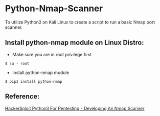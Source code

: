 # Python-Nmap-Scanner
To utilize Python3 on Kali Linux to create a script to run a basic Nmap port scanner.

## Install python-nmap module on Linux Distro:
* Make sure you are in root privilege first
~~~
$ su - root
~~~

* Install python-nmap module
~~~
$ pip3 install python-nmap
~~~

## Reference:
[HackerSploit Python3 For Pentesting - Developing An Nmap Scanner](https://www.youtube.com/watch?v=1lh_SkY8cHk) 
